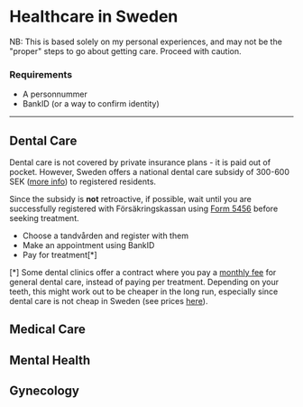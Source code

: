 # Healthcare in Sweden

NB: This is based solely on my personal experiences, and may not be the "proper" steps to go about getting care. Proceed with caution.

### Requirements
- A personnummer
- BankID (or a way to confirm identity)

---

## Dental Care

Dental care is not covered by private insurance plans - it is paid out of pocket. However, 
Sweden offers a national dental care subsidy of 300-600 SEK ([more info](https://www.folktandvardenstockholm.se/behandlingar-och-priser/priser/tandvardsstod/)) to registered residents.

Since the subsidy is **not** retroactive, if possible, wait until you are successfully registered with Försäkringskassan using [Form 5456](https://www.forsakringskassan.se/privatpers/tjanster/sok/!ut/p/z1/dYzBCsIwEES_pkezW1uleAsVKlFQ6aF1L9JKTIsxKWk04Ndb8CTo3N7wZoCgBjLNs1eN761p9MQnWp7TzTqPixy3WZEskB8PcZLu50KUCBUQ0KTgn3AEAaS0bT9v3LRJpoCcvEonHXu4qe68H8ZVhBGGEJiyVmnJLvYe4a9JZ0cP9bcJpTQw3MxrJ6vZGzFE1L8!/dz/d5/L2dJQSEvUUt3QS80TmxFL1o2XzhQSDRISjAyTUcwUUYwQUo0T1I0NU5IR0Yy/#/?sokord=5456) before seeking treatment.

- Choose a tandvården and register with them
- Make an appointment using BankID
- Pay for treatment[*]

[*] Some dental clinics offer a contract where you pay a [monthly fee](https://www.folktandvardenstockholm.se/behandlingar-och-priser/frisktandvard/) for general dental care, instead of paying per treatment. Depending on your teeth, this might work out to be cheaper in the long run, especially since dental care is not cheap in Sweden (see prices [here](https://www.folktandvardenstockholm.se/behandlingar-och-priser/priser/prislista/)).

## Medical Care

## Mental Health

## Gynecology

